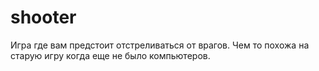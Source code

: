 # shooter

Игра где вам предстоит отстреливаться от врагов.
Чем то похожа на старую игру когда еще не было компьютеров.

